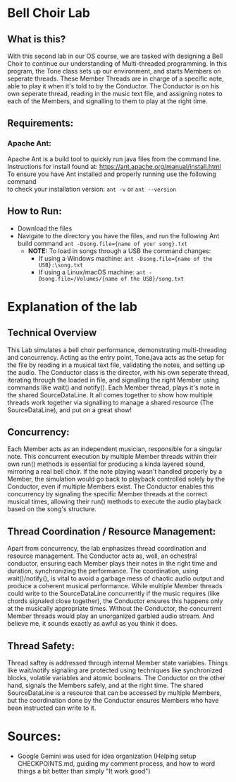 # Bell Choir Lab

## What is this?

With this second lab in our OS course, we are tasked with designing a Bell Choir to continue our
understanding of Multi-threaded programming. In this program, the Tone class sets up our environment, 
and starts Members on seperate threads. These Member Threads are in charge of a specific note, able to
play it when it's told to by the Conductor. The Conductor is on his own seperate thread, reading in the 
music text file, and assigning notes to each of the Members, and signalling to them to play at the right time.

## Requirements:

### Apache Ant:

Apache Ant is a build tool to quickly run java files from the command line.
Instructions for install found at: https://ant.apache.org/manual/install.html  
To ensure you have Ant installed and properly running use the following command  
to check your installation version: `ant -v` or `ant --version`

## How to Run:

- Download the files
- Navigate to the directory you have the files, and run
  the following Ant build command `ant -Dsong.file={name of your song}.txt`
  - **NOTE:** To load in songs through a USB the command changes:
    - If using a Windows machine:  `ant -Dsong.file={name of the USB}:\song.txt`
    - If using a Linux/macOS machine: `ant -Dsong.file=/Volumes/{name of the USB}/song.txt`

# Explanation of the lab
## Technical Overview
This Lab simulates a bell choir performance, demonstrating multi-threading and concurrency. 
Acting as the entry point, Tone.java acts as the setup for the file by reading in a musical
text file, validating the notes, and setting up the audio. The Conductor class is the director,
with his own seperate thread, iterating through the loaded in file, and signalling the right Member
using commands like wait() and notify(). Each Member thread, plays it's note in the shared 
SourceDataLine. It all comes together to show how multiple threads work together via signalling
to manage a shared resource (The SourceDataLine), and put on a great show!

## Concurrency:
Each Member acts as an independent musician, responsible for a singular note. This concurrent execution 
by multiple Member threads within their own run() methods is essential for producing a kinda layered sound, 
mirroring a real bell choir. If the note playing wasn't handled properly by a Member,
the simulation would go back to playback controlled solely by the Conductor, even if 
multiple Members exist. The Conductor enables this concurrency by signaling the specific
Member threads at the correct musical times, allowing their run() methods to execute 
the audio playback based on the song's structure.

## Thread Coordination / Resource Management:
Apart from concurrency, the lab enphasizes thread coordination and resource management. The Conductor acts as, 
well, an ochestral conductor, ensuring each Member plays their notes in the right time and duration, synchronizing 
the performance. The coordination, using wait()/notify(), is vital to avoid a garbage mess of chaotic audio output 
and produce a coherent musical performance. While multiple Member threads could write to the SourceDataLine 
concurrently if the music requires (like chords signaled close together), the Conductor ensures this happens only 
at the musically appropriate times. Without the Conductor, the concurrent Member threads would play an unorganized 
garbled audio stream. And believe me, it sounds exactly as awful as you think it does.

## Thread Safety:

Thread saftey is addressed through internal Member state variables. Things like wait/notify signaling  are 
protected using techniques like synchronized blocks, volatile variables and atomic booleans. The Conductor on the other
hand, signals the Members safely, and at the right time. The shared SourceDataLine is a resource that can be accessed
by multiple Members, but the coordination done by the Conductor ensures Members who have been instructed can write to
it.

# Sources:

- Google Gemini was used for idea organization (Helping setup CHECKPOINTS.md, guiding my comment process, and 
how to word things a bit better than simply "It work good")